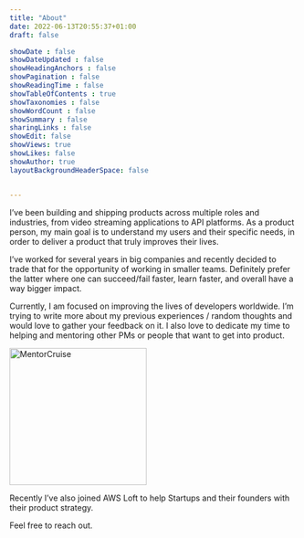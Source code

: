 ```yaml
---
title: "About"
date: 2022-06-13T20:55:37+01:00
draft: false

showDate : false
showDateUpdated : false
showHeadingAnchors : false
showPagination : false
showReadingTime : false
showTableOfContents : true
showTaxonomies : false 
showWordCount : false
showSummary : false
sharingLinks : false
showEdit: false
showViews: true
showLikes: false
showAuthor: true
layoutBackgroundHeaderSpace: false


---
```


I’ve been building and shipping products across multiple roles and industries, from video streaming applications to API platforms. As a product person, my main goal is to understand my users and their specific needs, in order to deliver a product that truly improves their lives.

I’ve worked for several years in big companies and recently decided to trade that for the opportunity of working in smaller teams. Definitely prefer the latter where one can succeed/fail faster, learn faster, and overall have a way bigger impact.

Currently, I am focused on improving the lives of developers worldwide. I’m trying to write more about my previous experiences / random thoughts and would love to gather your feedback on it. I also love to dedicate my time to helping and mentoring other PMs or people that want to get into product.

<a href="https://mentorcruise.com/mentor/nunocorao/"> <img class="nozoom" src="https://cdn.mentorcruise.com/img/banner/sky-sm.svg" width="240" alt="MentorCruise"> </a>

Recently I’ve also joined AWS Loft to help Startups and their founders with their product strategy.

Feel free to reach out.